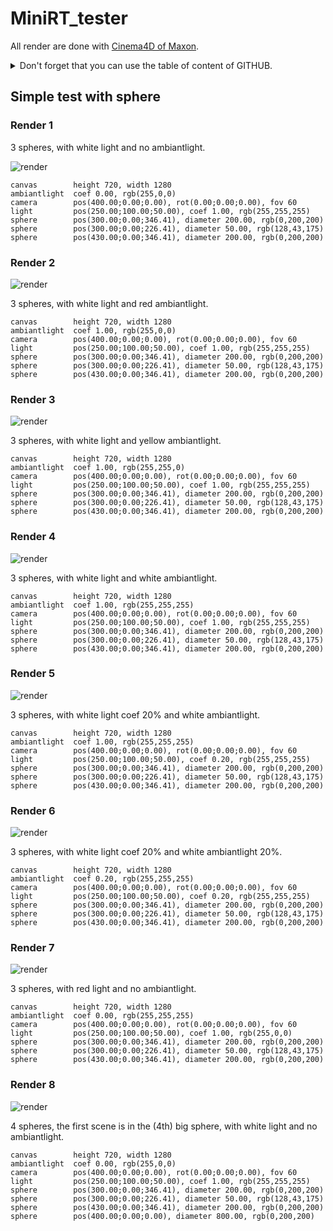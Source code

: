 # MiniRT_tester

All render are done with [Cinema4D of Maxon](https://www.maxon.net/cinema-4d).



<details>
  <summary>Don't forget that you can use the table of content of GITHUB.</summary>
  
  ![toc readme gif](./toc_readme.gif)
  
</details>
 
## Simple test with sphere

### Render 1

3 spheres, with white light and no ambiantlight.

![render](./render1.bmp)

```
canvas        height 720, width 1280
ambiantlight  coef 0.00, rgb(255,0,0)
camera        pos(400.00;0.00;0.00), rot(0.00;0.00;0.00), fov 60
light         pos(250.00;100.00;50.00), coef 1.00, rgb(255,255,255)
sphere        pos(300.00;0.00;346.41), diameter 200.00, rgb(0,200,200)
sphere        pos(300.00;0.00;226.41), diameter 50.00, rgb(128,43,175)
sphere        pos(430.00;0.00;346.41), diameter 200.00, rgb(0,200,200)
```

### Render 2

![render](./render2.bmp)

3 spheres, with white light and red ambiantlight.

```
canvas        height 720, width 1280
ambiantlight  coef 1.00, rgb(255,0,0)
camera        pos(400.00;0.00;0.00), rot(0.00;0.00;0.00), fov 60
light         pos(250.00;100.00;50.00), coef 1.00, rgb(255,255,255)
sphere        pos(300.00;0.00;346.41), diameter 200.00, rgb(0,200,200)
sphere        pos(300.00;0.00;226.41), diameter 50.00, rgb(128,43,175)
sphere        pos(430.00;0.00;346.41), diameter 200.00, rgb(0,200,200)
```

### Render 3

![render](./render3.bmp)

3 spheres, with white light and yellow ambiantlight.

```
canvas        height 720, width 1280
ambiantlight  coef 1.00, rgb(255,255,0)
camera        pos(400.00;0.00;0.00), rot(0.00;0.00;0.00), fov 60
light         pos(250.00;100.00;50.00), coef 1.00, rgb(255,255,255)
sphere        pos(300.00;0.00;346.41), diameter 200.00, rgb(0,200,200)
sphere        pos(300.00;0.00;226.41), diameter 50.00, rgb(128,43,175)
sphere        pos(430.00;0.00;346.41), diameter 200.00, rgb(0,200,200)
```

### Render 4

![render](./render4.bmp)

3 spheres, with white light and white ambiantlight.

```
canvas        height 720, width 1280
ambiantlight  coef 1.00, rgb(255,255,255)
camera        pos(400.00;0.00;0.00), rot(0.00;0.00;0.00), fov 60
light         pos(250.00;100.00;50.00), coef 1.00, rgb(255,255,255)
sphere        pos(300.00;0.00;346.41), diameter 200.00, rgb(0,200,200)
sphere        pos(300.00;0.00;226.41), diameter 50.00, rgb(128,43,175)
sphere        pos(430.00;0.00;346.41), diameter 200.00, rgb(0,200,200)
```

### Render 5

![render](./render5.bmp)

3 spheres, with white light coef 20% and white ambiantlight.

```
canvas        height 720, width 1280
ambiantlight  coef 1.00, rgb(255,255,255)
camera        pos(400.00;0.00;0.00), rot(0.00;0.00;0.00), fov 60
light         pos(250.00;100.00;50.00), coef 0.20, rgb(255,255,255)
sphere        pos(300.00;0.00;346.41), diameter 200.00, rgb(0,200,200)
sphere        pos(300.00;0.00;226.41), diameter 50.00, rgb(128,43,175)
sphere        pos(430.00;0.00;346.41), diameter 200.00, rgb(0,200,200)
```

### Render 6

![render](./render6.bmp)

3 spheres, with white light coef 20% and white ambiantlight 20%.

```
canvas        height 720, width 1280
ambiantlight  coef 0.20, rgb(255,255,255)
camera        pos(400.00;0.00;0.00), rot(0.00;0.00;0.00), fov 60
light         pos(250.00;100.00;50.00), coef 0.20, rgb(255,255,255)
sphere        pos(300.00;0.00;346.41), diameter 200.00, rgb(0,200,200)
sphere        pos(300.00;0.00;226.41), diameter 50.00, rgb(128,43,175)
sphere        pos(430.00;0.00;346.41), diameter 200.00, rgb(0,200,200)
```

### Render 7

![render](./render7.bmp)

3 spheres, with red light and no ambiantlight.

```
canvas        height 720, width 1280
ambiantlight  coef 0.00, rgb(255,255,255)
camera        pos(400.00;0.00;0.00), rot(0.00;0.00;0.00), fov 60
light         pos(250.00;100.00;50.00), coef 1.00, rgb(255,0,0)
sphere        pos(300.00;0.00;346.41), diameter 200.00, rgb(0,200,200)
sphere        pos(300.00;0.00;226.41), diameter 50.00, rgb(128,43,175)
sphere        pos(430.00;0.00;346.41), diameter 200.00, rgb(0,200,200)
```

### Render 8

![render](./render8.bmp)

4 spheres, the first scene is in the (4th) big sphere, with white light and no ambiantlight.

```
canvas        height 720, width 1280
ambiantlight  coef 0.00, rgb(255,0,0)
camera        pos(400.00;0.00;0.00), rot(0.00;0.00;0.00), fov 60
light         pos(250.00;100.00;50.00), coef 1.00, rgb(255,255,255)
sphere        pos(300.00;0.00;346.41), diameter 200.00, rgb(0,200,200)
sphere        pos(300.00;0.00;226.41), diameter 50.00, rgb(128,43,175)
sphere        pos(430.00;0.00;346.41), diameter 200.00, rgb(0,200,200)
sphere        pos(400.00;0.00;0.00), diameter 800.00, rgb(0,200,200)
```
